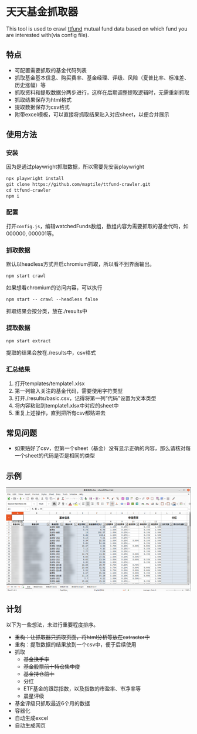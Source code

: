 # 天天基金抓取器

This tool is used to crawl [ttfund](https://1234567.com.cn) mutual fund data based on which fund you are interested with(via config file).

## 特点

- 可配置需要抓取的基金代码列表
- 抓取基金基本信息、购买费率、基金经理、评级、风险（夏普比率、标准差、历史涨幅）等
- 抓取资料和提取数据分两步进行，这样在后期调整提取逻辑时，无需重新抓取
- 抓取结果保存为html格式
- 提取数据保存为csv格式
- 附带excel模板，可以直接将抓取结果贴入对应sheet，以便合并展示

## 使用方法

### 安装

因为是通过playwright抓取数据，所以需要先安装playwright

```
npx playwright install
git clone https://github.com/maptile/ttfund-crawler.git
cd ttfund-crawler
npm i
```

### 配置

打开`config.js`，编辑watchedFunds数组，数组内容为需要抓取的基金代码，如000000, 000001等。

### 抓取数据

默认以headless方式开启chromium抓取，所以看不到界面输出。
```
npm start crawl
```

如果想看chromium的访问内容，可以执行

```
npm start -- crawl --headless false
```

抓取结果会按分类，放在./results中

### 提取数据

```
npm start extract
```

提取的结果会放在./results中，csv格式

### 汇总结果

1. 打开templates/template1.xlsx
1. 第一列输入关注的基金代码，需要使用字符类型
1. 打开./results/basic.csv，记得将第一列“代码”设置为文本类型
1. 将内容粘贴到template1.xlsx中对应的sheet中
1. 重复上述操作，直到把所有csv都贴进去

## 常见问题

* 如果贴好了csv，但第一个sheet（基金）没有显示正确的内容，那么请核对每一个sheet的代码是否是相同的类型

## 示例

![Sample Screen Shot](/screenshot.png)

## 计划

以下为一些想法，未进行重要程度排序。

* ~~重构：让抓取器只抓取页面，将html分析等放在extractor中~~
* 重构：提取数据的结果放到一个csv中，便于后续使用
* 抓取
  * ~~基金换手率~~
  * ~~基金股票前十持仓集中度~~
  * ~~基金持仓前十~~
  * 分红
  * ETF基金的跟踪指数，以及指数的市盈率、市净率等
  * 晨星评级
* 基金评级只抓取最近6个月的数据
* 容器化
* 自动生成excel
* 自动生成网页
